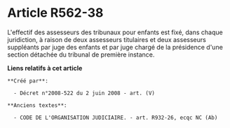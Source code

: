 # Article R562-38

L'effectif des assesseurs des tribunaux pour enfants est fixé, dans chaque juridiction, à raison de deux assesseurs
titulaires et deux assesseurs suppléants par juge des enfants et par juge chargé de la présidence d'une section détachée du
tribunal de première instance.

**Liens relatifs à cet article**

	**Créé par**:

	  - Décret n°2008-522 du 2 juin 2008 - art. (V)

	**Anciens textes**:

	  - CODE DE L'ORGANISATION JUDICIAIRE. - art. R932-26, ecqc NC (Ab)

